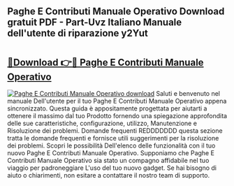 ## Paghe E Contributi Manuale Operativo Download gratuit PDF - Part-Uvz Italiano Manuale dell'utente di riparazione y2Yut

# <h2><a href="http://dff426k.blite.top/?on=Paghe+E+Contributi+Manuale+Operativo">🔗Download 👉🔴 Paghe E Contributi Manuale Operativo</a></h2>

[![Paghe E Contributi Manuale Operativo download](https://i.imgur.com/lujVjoI.png)](http://dff426k.blite.top/?on=Paghe+E+Contributi+Manuale+Operativo)
Saluti e benvenuto nel manuale Dell'utente per il tuo Paghe E Contributi Manuale Operativo appena sincronizzato. Questa guida è appositamente progettata per aiutarti a ottenere il massimo dal tuo Prodotto fornendo una spiegazione approfondita delle sue caratteristiche, configurazione, utilizzo, Manutenzione e Risoluzione dei problemi. Domande frequenti REDDDDDDD questa sezione tratta le domande frequenti e fornisce utili suggerimenti per la risoluzione dei problemi. Scopri le possibilità Dell'elenco delle funzionalità con il tuo nuovo Paghe E Contributi Manuale Operativo. Supponiamo che Paghe E Contributi Manuale Operativo sia stato un compagno affidabile nel tuo viaggio per padroneggiare L'uso del tuo nuovo gadget. Se hai bisogno di aiuto o chiarimenti, non esitare a contattare il nostro team di supporto.
